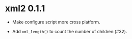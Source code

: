 # xml2 0.1.1

* Make configure script more cross platform.

* Add `xml_length()` to count the number of children (#32).

